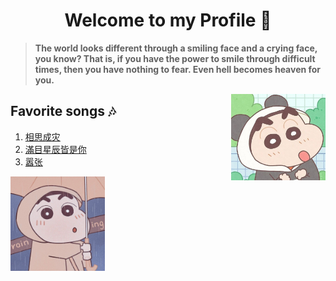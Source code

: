 <h1 align="center">Welcome to my Profile 🐲</h1>

> **The world looks different through a smiling face and a crying face, you know? That is, if you have the power to smile through difficult times, then you have nothing to fear. Even hell becomes heaven for you.** 

<img src="./imgs/shin_panda.jpg" width="30%" align="right">

## Favorite songs 🎶
1. [相思成灾](https://youtu.be/wfHBy48BMNw)
2. [滿目星辰皆是你](https://youtu.be/a4GmmHzXF9Y)
3. [嚣张](https://youtu.be/js7_OSmYDxg)

<img src="./imgs/shin_raincoat.jpg" width="30%">

